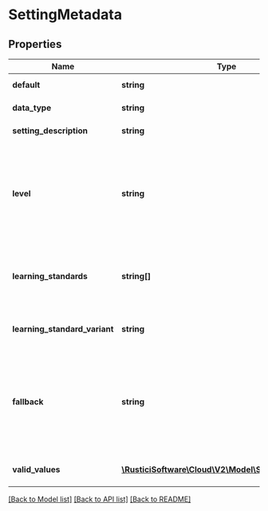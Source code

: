 # SettingMetadata

## Properties
Name | Type | Description | Notes
------------ | ------------- | ------------- | -------------
**default** | **string** | Default value of this setting | [optional] 
**data_type** | **string** | The data type of this setting | [optional] 
**setting_description** | **string** | description of this setting | [optional] 
**level** | **string** | The level this setting will be applied at, which limits where it can be set. For example, WebPathToContentRoot is applied at the application level, so it&#39;s not valid to set it for a registration. | [optional] 
**learning_standards** | **string[]** | The list of learning standards this setting applies to. If not present, this setting is not limited to certain learning standards. | [optional] 
**learning_standard_variant** | **string** | Does this setting apply to only single-SCO packages, only multi-SCO, or either? | [optional] [default to 'either']
**fallback** | **string** | A setting that will be used instead of this setting if no value is provided for this setting (This is similar to a default, except that the the value of another setting is being used instead of a fixed default value). | [optional] 
**valid_values** | [**\RusticiSoftware\Cloud\V2\Model\SettingValidValue[]**](SettingValidValue.md) | For settings with a fixed list of valid values, the list of those values | [optional] 

[[Back to Model list]](../README.md#documentation-for-models) [[Back to API list]](../README.md#documentation-for-api-endpoints) [[Back to README]](../README.md)


